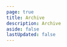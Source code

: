 ```yaml
---
page: true
title: Archive
description: Archive
aside: false
lastUpdated: false
---
```


<Archives/>
